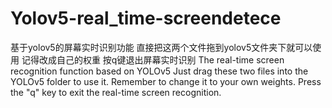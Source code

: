 # Yolov5-real_time-screendetece
基于yolov5的屏幕实时识别功能
直接把这两个文件拖到yolov5文件夹下就可以使用
记得改成自己的权重
按q键退出屏幕实时识别
The real-time screen recognition function based on YOLOv5
Just drag these two files into the YOLOv5 folder to use it.
Remember to change it to your own weights.
Press the "q" key to exit the real-time screen recognition.

